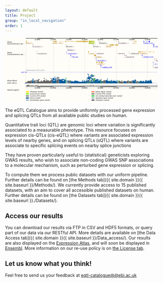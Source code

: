 ```yaml
---
layout: default
title: Project
group: "in_local_navigation"
order: 1
---
```

![eQTLS in Ensembl](static/Human_BRCA2.png)

The eQTL Catalogue aims to provide uniformly processed gene expression and splicing QTLs from all available public studies on human.

Quantitative trait loci (QTL) are genomic loci where variation is significantly associated to a measurable phenotype. This resource focuses on expression cis-QTLs (cis-eQTL) where variants are associated expression levels of nearby genes, and on splicing QTLs (sQTL) where variants are associate to specific splicing events on nearby splice junctions

They have proven particularly useful to (statistical) geneticists exploring GWAS results, who wish to associate non-coding GWAS SNP associations to a molecular mechanism, such as perturbed gene expression or splicing.

To compute them we process public datasets with our uniform pipeline. Further details can be found on [the Methods tab]({{ site.domain }}{{ site.baseurl }}/Methods/). We currently provide access to 15 published datasets, with an aim to cover all accessible published datasets on human. Further details can be found on [the Datasets tab]({{ site.domain }}{{ site.baseurl }}./Datasets/).

Access our results
------------------

You can download our results via FTP in CSV and HDF5 formats, or query part of our data via our RESTful API. More details are available on [the Data Access tab]({{ site.domain }}{{ site.baseurl }}/Data_access/). Our results are also displayed on the [Expression Atlas](https://www.ebi.ac.uk/gxa/home), and will soon be displayed in [Ensembl](www.ensembl.org). More information on our re-use policy is on [the License tab]({{site.domain}}{{site.baseurl}}/License).

Let us know what you think! 
---------------------------

Feel free to send us your feedback at [eqtl-catalogue@@ebi.ac.uk](mailto:eqtl-catalogue@ebi.ac.uk)
